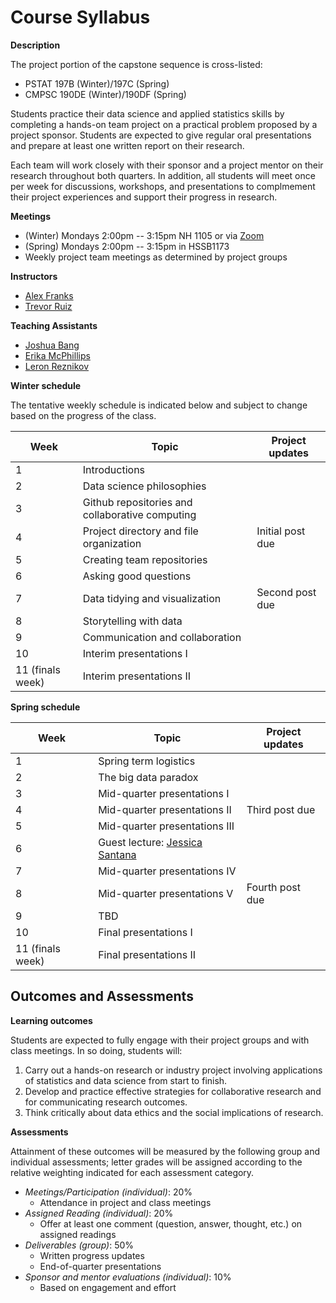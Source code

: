 # Course Syllabus

**Description**

The project portion of the capstone sequence is cross-listed:

* PSTAT 197B (Winter)/197C (Spring)
* CMPSC 190DE (Winter)/190DF (Spring)

Students practice their data science and applied statistics skills by completing a hands-on team project on a practical problem proposed by a project sponsor. Students are expected to give regular oral presentations and prepare at least one written report on their research.

Each team will work closely with their sponsor and a project mentor on their research throughout both quarters. In addition, all students will meet once per week for discussions, workshops, and presentations to complmement their project experiences and support their progress in research.

**Meetings**

* (Winter) Mondays 2:00pm -- 3:15pm NH 1105 or via [Zoom](https://ucsb.zoom.us/j/81457783650?pwd=NnlybVFhSHFvSUtOWVBmRU12SUpFdz09)
* (Spring) Mondays 2:00pm -- 3:15pm in HSSB1173
* Weekly project team meetings as determined by project groups  

**Instructors**

* [Alex Franks](mailto:afranks@ucsb.edu)
* [Trevor Ruiz](mailto:tdr@ucsb.edu)

**Teaching Assistants**

* [Joshua Bang](mailto:joshua_bang@ucsb.edu) 
* [Erika McPhillips](mailto:elm00&ucsb.edu)
* [Leron Reznikov](mailto:lreznikov@ucsb.edu)

**Winter schedule**

The tentative weekly schedule is indicated below and subject to change based on the progress of the class.

Week | Topic | Project updates
---|---|---
1 | Introductions |
2 | Data science philosophies |
3 | Github repositories and collaborative computing |
4 | Project directory and file organization | Initial post due
5 | Creating team repositories |
6 | Asking good questions |
7 | Data tidying and visualization | Second post due
8 | Storytelling with data |
9 | Communication and collaboration |
10 | Interim presentations I |
11 (finals week) | Interim presentations II |

**Spring schedule**

Week | Topic | Project updates
---|---|---
1 | Spring term logistics |
2 | The big data paradox |
3 | Mid-quarter presentations I |
4 | Mid-quarter presentations II | Third post due
5 | Mid-quarter presentations III |
6 | Guest lecture: [Jessica Santana](https://www.jsantana.org/) |
7 | Mid-quarter presentations IV |  
8 | Mid-quarter presentations V | Fourth post due
9 | TBD |
10 | Final presentations I |
11 (finals week) | Final presentations II |


## Outcomes and Assessments

**Learning outcomes**

Students are expected to fully engage with their project groups and with class meetings. In so doing, students will:

1. Carry out a hands-on research or industry project involving applications of statistics and data science from start to finish.
2. Develop and practice effective strategies for collaborative research and for communicating research outcomes.
3. Think critically about data ethics and the social implications of research.

**Assessments**

Attainment of these outcomes will be measured by the following group and individual assessments; letter grades will be assigned according to the relative weighting indicated for each assessment category.

* *Meetings/Participation (individual)*: 20%  
    - Attendance in project and class meetings 
* *Assigned Reading (individual)*: 20%
    - Offer at least one comment (question, answer, thought, etc.) on assigned readings
* *Deliverables (group)*: 50%
    - Written progress updates 
    - End-of-quarter presentations
* *Sponsor and mentor evaluations (individual)*: 10%  
    - Based on engagement and effort

